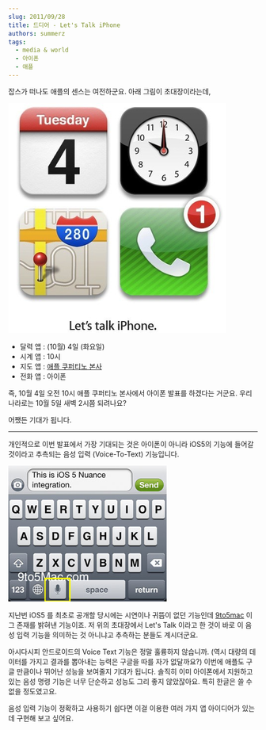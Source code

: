```yaml
---
slug: 2011/09/28
title: 드디어 - Let's Talk iPhone
authors: summerz
tags:
  - media & world
  - 아이폰
  - 애플
---
```


잡스가 떠나도 애플의 센스는 여전하군요. 아래 그림이 초대장이라는데,

<!-- truncate -->

![](lets-talk-iphone.jpg)

- 달력 앱 : (10월) 4일 (화요일)
- 시계 앱 : 10시
- 지도 앱 : [애플 쿠퍼티노 본사](http://maps.google.com/maps?client=safari&q=1+Infinite+Loop,+Cupertino,+CA&oe=UTF-8&ie=UTF8&hq=&hnear=1+Infinite+Loop,+Cupertino,+CA+95014&ei=f1m6Sv-7JdiJsAbe0JCRBA&z=16&iwloc=A)
- 전화 앱 : 아이폰

즉, 10월 4일 오전 10시 애플 쿠퍼티노 본사에서 아이폰 발표를 하겠다는 거군요. 우리나라로는 10월 5일 새벽 2시쯤 되려나요?

어쨌든 기대가 됩니다.

* * *

개인적으로 이번 발표에서 가장 기대되는 것은 아이폰이 아니라 iOS5의 기능에 들어갈 것이라고 추측되는 음성 입력 (Voice-To-Text) 기능입니다.

![](ios-5-voice-to-text.jpg)

지난번 iOS5 를 최초로 공개할 당시에는 시연이나 귀뜸이 없던 기능인데 [9to5mac](http://9to5mac.com/2011/08/06/ios-5s-nuance-powered-speech-to-text-feature-revealed-screenshot/) 이 그 존재를 밝혀낸 기능이죠. 저 위의 초대장에서 Let's Talk 이라고 한 것이 바로 이 음성 입력 기능을 의미하는 것 아니냐고 추측하는 분들도 계시더군요.

아시다시피 안드로이드의 Voice Text 기능은 정말 훌륭하지 않습니까. (역시 대량의 데이터를 가지고 결과를 뽑아내는 능력은 구글을 따를 자가 없달까요?) 이번에 애플도 구글 만큼이나 뛰어난 성능을 보여줄지 기대가 됩니다. 솔직히 이미 아이폰에서 지원하고 있는 음성 명령 기능은 너무 단순하고 성능도 그리 좋지 않았잖아요. 특히 한글은 쓸 수 없을 정도였고요.

음성 입력 기능이 정확하고 사용하기 쉽다면 이걸 이용한 여러 가지 앱 아이디어가 있는데 구현해 보고 싶어요.